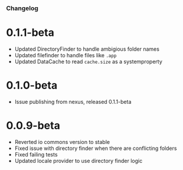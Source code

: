### Changelog

# 0.1.1-beta

* Updated DirectoryFinder to handle ambigious folder names
* Updated filefinder to handle files like `.app`
* Updated DataCache to read `cache.size` as a systemproperty

# 0.1.0-beta

* Issue publishing from nexus, released 0.1.1-beta

# 0.0.9-beta

* Reverted io commons version to stable
* Fixed issue with directory finder when there are conflicting folders
* Fixed failing tests
* Updated locale provider to use directory finder logic
